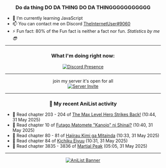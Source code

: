 <div align="center">

### Do da thing DO DA THING DO DA THINGGGGGGGGGGG
</div>

- 🌱 I’m currently learning JavaScript
- 📫 You can contact me on Discord [TheInternetUser#9060](https://discord.com/users/534117072796385300)
- ⚡ Fun fact: 80% of the Fun fact is neither a fact nor fun. _Statistics by me 😎_
<hr>

<div align="center">

### What I'm doing right now:
[![Discord Presence](https://lanyard.cnrad.dev/api/534117072796385300)](https://discord.com/users/534117072796385300)
<hr>

join my server it's open for all <br>
[![Server Invite](https://invidget.switchblade.xyz/bfYgVHxrSs)](https://discord.gg/bfYgVHxrSs)

<hr>
  
### 🌸 My recent AniList activity

</div>

<!-- ANILIST_ACTIVITY:start -->

-   📖 Read chapter 203 - 204 of [The Max Level Hero Strikes Back!](https://anilist.co/manga/125636) (10:44, 31 May 2025)
-   📖 Read chapter 10 of [Futago Matomete "Kanojo" ni Shinai?](https://anilist.co/manga/177186) (10:40, 31 May 2025)
-   📖 Read chapter 80 - 81 of [Hajirau Kimi ga Mitainda](https://anilist.co/manga/129225) (10:33, 31 May 2025)
-   📖 Read chapter 84 of [Kichiku Eiyuu](https://anilist.co/manga/139415) (10:31, 31 May 2025)
-   📖 Read chapter 3835 - 3836 of [Martial Peak](https://anilist.co/manga/104494) (05:05, 31 May 2025)

<!-- ANILIST_ACTIVITY:end -->
<hr>

<div align="center">

[![AniList Banner](https://img.anili.st/User/929966)](https://anilist.co/user/TheInternetUser)

<!-- ![Profile views](https://gpvc.arturio.dev/TheInternetUse7) Since 2023-01-09 -->
<br>


</div>
